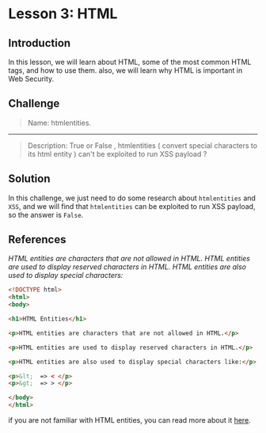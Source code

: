 # Lesson 3: HTML

## Introduction

In this lesson, we will learn about HTML, some of the most common HTML tags, and how to use them. also, we will learn why HTML is important in Web Security.

## Challenge

> Name: htmlentities.
---
> Description: True or False , htmlentities ( convert special characters to its html entity ) can't be exploited to run XSS payload ?

## Solution

In this challenge, we just need to do some research about `htmlentities` and `XSS`, and we will find that `htmlentities` can be exploited to run XSS payload, so the answer is `False`.

## References

*HTML entities are characters that are not allowed in HTML. HTML entities are used to display reserved characters in HTML. HTML entities are also used to display special characters:*

```html
<!DOCTYPE html>
<html>
<body>

<h1>HTML Entities</h1>

<p>HTML entities are characters that are not allowed in HTML.</p>

<p>HTML entities are used to display reserved characters in HTML.</p>

<p>HTML entities are also used to display special characters like:</p>

<p>&lt;  => < </p>
<p>&gt;  => > </p>

</body>
</html>
```

if you are not familiar with HTML entities, you can read more about it [here](https://www.w3schools.com/html/html_entities.asp).
